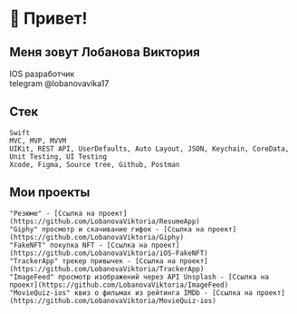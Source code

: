 # 👋 Привет!
## Меня зовут Лобанова Виктория      
IOS разработчик        
telegram @lobanovavika17

## Стек
~~~
Swift
MVC, MVP, MVVM
UIKit, REST API, UserDefaults, Auto Layout, JSON, Keychain, CoreData, Unit Testing, UI Testing
Xcode, Figma, Source tree, Github, Postman
~~~

## Мои проекты
~~~
"Резюме" - [Ссылка на проект](https://github.com/LobanovaViktoria/ResumeApp)
"Giphy" просмотр и скачивание гифок - [Ссылка на проект](https://github.com/LobanovaViktoria/Giphy)
"FakeNFT" покупка NFT - [Ссылка на проект](https://github.com/LobanovaViktoria/iOS-FakeNFT)
"TrackerApp" трекер привычек - [Ссылка на проект](https://github.com/LobanovaViktoria/TrackerApp)
"ImageFeed" просмотр изображений через API Unsplash - [Ссылка на проект](https://github.com/LobanovaViktoria/ImageFeed)
"MovieQuiz-ios" квиз о фильмах из рейтинга IMDb - [Ссылка на проект](https://github.com/LobanovaViktoria/MovieQuiz-ios)
~~~

